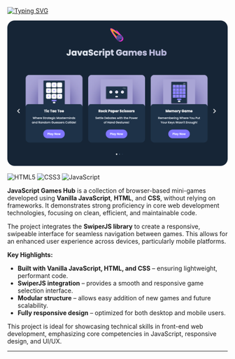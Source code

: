 <a href="https://git.io/typing-svg"><img src="https://readme-typing-svg.demolab.com?font=Poppins&weight=600&size=28&letterSpacing=0.2rem&duration=1500&pause=2000&color=8075FF&vCenter=true&width=435&lines=JavaScript+Games+Hub" alt="Typing SVG" /></a>

<img src="./assets/img/javascript-games-hub.png" alt="JavaScript Games Hub">

![HTML5](https://img.shields.io/badge/html5-%23E34F26.svg?style=for-the-badge&logo=html5&logoColor=white) ![CSS3](https://img.shields.io/badge/css3-%231572B6.svg?style=for-the-badge&logo=css3&logoColor=white) ![JavaScript](https://img.shields.io/badge/javascript-%23323330.svg?style=for-the-badge&logo=javascript&logoColor=%23F7DF1E)


**JavaScript Games Hub** is a collection of browser-based mini-games developed using **Vanilla JavaScript**, **HTML**, and **CSS**, without relying on frameworks. It demonstrates strong proficiency in core web development technologies, focusing on clean, efficient, and maintainable code.

The project integrates the **SwiperJS library** to create a responsive, swipeable interface for seamless navigation between games. This allows for an enhanced user experience across devices, particularly mobile platforms.

**Key Highlights:**
- **Built with Vanilla JavaScript, HTML, and CSS** – ensuring lightweight, performant code.
- **SwiperJS integration** – provides a smooth and responsive game selection interface.
- **Modular structure** – allows easy addition of new games and future scalability.
- **Fully responsive design** – optimized for both desktop and mobile users.


This project is ideal for showcasing technical skills in front-end web development, emphasizing core competencies in JavaScript, responsive design, and UI/UX.

---
